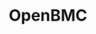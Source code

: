 ---
image: /assets/images/projects/OpenBMC.png
title: OpenBMC
project_url: https://www.openbmc.org/
---